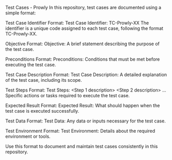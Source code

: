 Test Cases - Prowly
In this repository, test cases are documented using a simple format:

Test Case Identifier
Format: Test Case Identifier: TC-Prowly-XX
The identifier is a unique code assigned to each test case, following the format TC-Prowly-XX.

Objective
Format: Objective: <Test case objective>
A brief statement describing the purpose of the test case.

Preconditions
Format: Preconditions: <List of prerequisites>
Conditions that must be met before executing the test case.

Test Case Description
Format: Test Case Description: <Detailed description>
A detailed explanation of the test case, including its scope.

Test Steps
Format: Test Steps:
<Step 1 description>
<Step 2 description>
...
Specific actions or tasks required to execute the test case.

Expected Result
Format: Expected Result: <Description of expected outcome>
What should happen when the test case is executed successfully.

Test Data
Format: Test Data: <Relevant data>
Any data or inputs necessary for the test case.

Test Environment
Format: Test Environment: <Environment details>
Details about the required environment or tools.

Use this format to document and maintain test cases consistently in this repository.